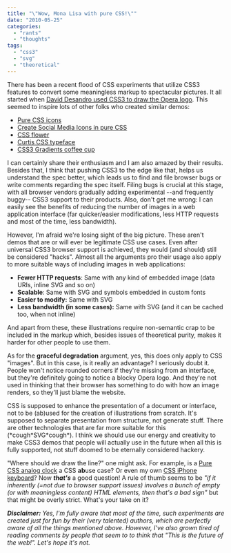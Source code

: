 ```yaml
---
title: "\"Wow, Mona Lisa with pure CSS!\""
date: "2010-05-25"
categories: 
  - "rants"
  - "thoughts"
tags: 
  - "css3"
  - "svg"
  - "theoretical"
---
```


There has been a recent flood of CSS experiments that utilize CSS3 features to convert some meaningless markup to spectacular pictures. It all started when [David Desandro used CSS3 to draw the Opera logo](http://desandro.com/articles/opera-logo-css/). This seemed to inspire lots of other folks who created similar demos:

- [Pure CSS icons](http://rathersplendid.net/home/pure-css-icons)
- [Create Social Media Icons in pure CSS](http://blog.insicdesigns.com/2010/03/create-social-media-icons-in-pure-css/)
- [CSS flower](http://www.romancortes.com/blog/css3-flower/)
- [Curtis CSS typeface](http://desandro.com/resources/curtis-css-typeface/)
- [CSS3 Gradients coffee cup](http://gabri.me/htmlcss/2010/css3-gradients-coffee-cup/)

I can certainly share their enthusiasm and I am also amazed by their results. Besides that, I think that pushing CSS3 to the edge like that, helps us understand the spec better, which leads us to find and file browser bugs or write comments regarding the spec itself. Filing bugs is crucial at this stage, with all browser vendors gradually adding experimental --and frequently buggy-- CSS3 support to their products. Also, don't get me wrong: I can easily see the benefits of reducing the number of images in a web application interface (far quicker/easier modifications, less HTTP requests and most of the time, less bandwidth).

However, I'm afraid we're losing sight of the big picture. These aren't demos that are or will ever be legitimate CSS use cases. Even after universal CSS3 browser support is achieved, they would (and should) still be considered "hacks". Almost all the arguments pro their usage also apply to more suitable ways of including images in web applications:

- **Fewer HTTP requests**: Same with any kind of embedded image (data URIs, inline SVG and so on)
- **Scalable**: Same with SVG and symbols embedded in custom fonts
- **Easier to modify:** Same with SVG
- **Less bandwidth (in some cases):** Same with SVG (and it can be cached too, when not inline)

And apart from these, these illustrations require non-semantic crap to be included in the markup which, besides issues of theoretical purity, makes it harder for other people to use them.

As for the **graceful degradation** argument, yes, this does only apply to CSS "images". But in this case, is it really an advantage? I seriously doubt it. People won't notice rounded corners if they're missing from an interface, but they're definitely going to notice a blocky Opera logo. And they're not used in thinking that their browser has something to do with how an image renders, so they'll just blame the website.

CSS is supposed to enhance the presentation of a document or interface, not to be (ab)used for the creation of illustrations from scratch. It's supposed to separate presentation from structure, not generate stuff. There are other technologies that are far more suitable for this (\*cough\*SVG\*cough\*). I think we should use our energy and creativity to make CSS3 demos that people will actually use in the future when all this is fully supported, not stuff doomed to be eternally considered hackery.

"Where should we draw the line?" one might ask. For example, is a [Pure CSS analog clock](http://oddvalue.co.uk/blog/2010/02/css3_clock/) a CSS **ab**use case? Or even my own [CSS iPhone keyboard](http://lea.verou.me/2010/02/iphone-keyboard-with-css3-no-images/)? Now **_that's_** a good question! A rule of thumb seems to be _"if it inherently (=not due to browser support issues) involves a bunch of empty (or with meaningless content) HTML elements, then that's a bad sign"_ but that might be overly strict. What's your take on it?

**_Disclaimer:_** _Yes, I'm fully aware that most of the time, such experiments are created just for fun by their (very talented) authors, which are perfectly aware of all the things mentioned above. However, I've also grown tired of reading comments by people that seem to to think that "This is the future of the web!". Let's hope it's not._
